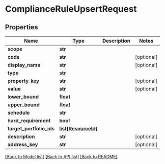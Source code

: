 # ComplianceRuleUpsertRequest


## Properties
Name | Type | Description | Notes
------------ | ------------- | ------------- | -------------
**scope** | **str** |  | 
**code** | **str** |  | [optional] 
**display_name** | **str** |  | [optional] 
**type** | **str** |  | 
**property_key** | **str** |  | [optional] 
**value** | **str** |  | [optional] 
**lower_bound** | **float** |  | 
**upper_bound** | **float** |  | 
**schedule** | **str** |  | 
**hard_requirement** | **bool** |  | 
**target_portfolio_ids** | [**list[ResourceId]**](ResourceId.md) |  | 
**description** | **str** |  | [optional] 
**address_key** | **str** |  | [optional] 

[[Back to Model list]](../README.md#documentation-for-models) [[Back to API list]](../README.md#documentation-for-api-endpoints) [[Back to README]](../README.md)


